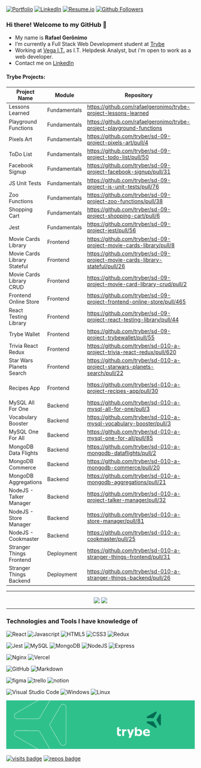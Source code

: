 [![Portfolio][portfolio-shield]][portfolio-url]
[![LinkedIn][linkedin-shield]][linkedin-url]
[![Resume.io][resume-shield]][resume-url]
[![Github Followers][github-follow-shield]][github-follow-url]

<!--My name is Rafael Gerônimo, from Brazil and I'm working on IT area since 2006. -->
### Hi there! Welcome to my GitHub 👋

- My name is **Rafael Gerônimo**
- I’m currently a Full Stack Web Development student at [Trybe](https://www.betrybe.com/)
- Working at [Vega I.T.](https://vegait.com/) as I.T. Helpdesk Analyst, but i'm open to work as a web developer.
- Contact me on [LinkedIn](https://www.linkedin.com/in/rafaelgeronimo/)
<!--
<p align="center"><img src="https://github-readme-streak-stats.herokuapp.com/?user=rafaelgeronimo&" alt="rafaelgeronimo" /></p>
-->
#### Trybe Projects:
|Project Name|Module|Repository|Technologies|
|---|---|---|---|
|Lessons Learned|Fundamentals|https://github.com/rafaelgeronimo/trybe-project-lessons-learned|HTML & CSS|
|Playground Functions|Fundamentals|https://github.com/rafaelgeronimo/trybe-project-playground-functions|JavaScript|
|Pixels Art|Fundamentals|https://github.com/tryber/sd-09-project-pixels-art/pull/4|HTML, CSS & JS|
|ToDo List|Fundamentals|https://github.com/tryber/sd-09-project-todo-list/pull/50|HTML, CSS & JS|
|Facebook Signup|Fundamentals|https://github.com/tryber/sd-09-project-facebook-signup/pull/31|HTML, CSS & JS|
|JS Unit Tests|Fundamentals|https://github.com/tryber/sd-09-project-js-unit-tests/pull/76|JavaScript & Unit Tests|
|Zoo Functions|Fundamentals|https://github.com/tryber/sd-09-project-zoo-functions/pull/38|JavaScript & HOF|
|Shopping Cart|Fundamentals|https://github.com/tryber/sd-09-project-shopping-cart/pull/6|HTML, CSS & JS|
|Jest|Fundamentals|https://github.com/tryber/sd-09-project-jest/pull/56|JEST|
|Movie Cards Library|Frontend|https://github.com/tryber/sd-09-project-movie-cards-library/pull/8|React|
|Movie Cards Library Stateful|Frontend|https://github.com/tryber/sd-09-project-movie-cards-library-stateful/pull/26|React|
|Movie Cards Library CRUD|Frontend|https://github.com/tryber/sd-09-project-movie-card-library-crud/pull/2|React|
|Frontend Online Store|Frontend|https://github.com/tryber/sd-09-project-frontend-online-store/pull/465|React|
|React Testing Library|Frontend|https://github.com/tryber/sd-09-project-react-testing-library/pull/44|React Testing Library|
|Trybe Wallet|Frontend|https://github.com/tryber/sd-09-project-trybewallet/pull/55|React & Redux|
|Trivia React Redux|Frontend|https://github.com/tryber/sd-010-a-project-trivia-react-redux/pull/620|React & Redux|
|Star Wars Planets Search|Frontend|https://github.com/tryber/sd-010-a-project-starwars-planets-search/pull/22|React & Context API + Hooks|
|Recipes App|Frontend|https://github.com/tryber/sd-010-a-project-recipes-app/pull/30|React & Context API + Hooks|
|MySQL All For One|Backend|https://github.com/tryber/sd-010-a-mysql-all-for-one/pull/3|MySQL|
|Vocabulary Booster|Backend|https://github.com/tryber/sd-010-a-mysql-vocabulary-booster/pull/3|MySQL|
|MySQL One For All|Backend|https://github.com/tryber/sd-010-a-mysql-one-for-all/pull/85|MySQL|
|MongoDB Data Flights|Backend|https://github.com/tryber/sd-010-a-mongodb-dataflights/pull/2|MongoDB|
|MongoDB Commerce|Backend|https://github.com/tryber/sd-010-a-mongodb-commerce/pull/20|MongoDB|
|MongoDB Aggregations|Backend|https://github.com/tryber/sd-010-a-mongodb-aggregations/pull/21|MongoDB|
|NodeJS - Talker Manager|Backend|https://github.com/tryber/sd-010-a-project-talker-manager/pull/32|NodeJS|
|NodeJS - Store Manager|Backend|https://github.com/tryber/sd-010-a-store-manager/pull/81|NodeJS|
|NodeJS - Cookmaster|Backend|https://github.com/tryber/sd-010-a-cookmaster/pull/25|NodeJS|
|Stranger Things Frontend|Deployment|https://github.com/tryber/sd-010-a-stranger-things-frontend/pull/31|Heroku|
|Stranger Things Backend|Deployment|https://github.com/tryber/sd-010-a-stranger-things-backend/pull/26|Heroku|

<hr>
<p align="center">
        <img align="center" src="https://github-readme-stats.vercel.app/api?username=rafaelgeronimo&count_private=true&show_icons=true&layout=compact&title_color=161b22&icon_color=00d9ff&text_color=161b22&bg_color=fff" />
        <!--<br /><br />
        <!--
        <a href="https://wakatime.com/@rafaelgeronimo">
                <img alig="center" src="https://github-readme-stats.vercel.app/api/wakatime?username=rafaelgeronimo" />
        </a>
        -->
        <!--
</p>
<p align="center">
        -->
        <img align="center" src="https://github-readme-stats.vercel.app/api/top-langs/?username=rafaelgeronimo&show_icons=true&layout=compact&title_color=161b22&icon_color=00d9ff&text_color=161b22&bg_color=fff" /><br />
</p>
<hr>

### Technologies and Tools I have knowledge of
![React][react-shield]
![Javascript][javascript-shield]
![HTML5][html-shield]
![CSS3][css-shield]
![Redux][redux-shield]

![Jest][jest-shield]
![MySQL][mysql-shield]
![MongoDB][mongodb-shield]
![NodeJS][nodejs-shield]
![Express][express-shield]

![Nginx][nginx-shield]
![Vercel][vercel-shield]

![GitHub][github-shield]
![Markdown][markdown-shield]

![figma][figma-shield]
![trello][trello-shield]
![notion][notion-shield]

![Visual Studio Code][vscode-shield]
![Windows][windows-shield]
![Linux][linux-shield]

<img src="https://github.com/rafaelgeronimo/rafaelgeronimo/blob/master/trybe_capa.png">

[![visits badge][visits-shield]][visits-url]
[![repos badge][repos-shield]][repos-url]

<!--
<hr>
Now Playing:<br>
<p align="center">
    <a href="https://open.spotify.com/user/rafaelgeronimo_" target="_blank" title="Click to visit my Spotify profile">
        <img align="center" src="https://github-play.vercel.app/api/spotify" />
    <a>
</p>
-->

<!-- MARKDOWN LINKS & IMAGES -->
[portfolio-shield]: https://img.shields.io/badge/Website-geronimo.dev-black?style=for-the-badge
[portfolio-url]: https://geronimo.dev

[linkedin-shield]: https://img.shields.io/badge/-LinkedIn-blue?logo=Linkedin&logoColor=white&style=for-the-badge
[linkedin-url]: https://linkedin.com/in/rafaelgeronimo

[resume-shield]: https://img.shields.io/badge/my-Resume-9cf?style=for-the-badge
[resume-url]: https://resume.io/r/2IaNIsucz

[github-follow-shield]: https://img.shields.io/github/followers/rafaelgeronimo?label=follow&style=for-the-badge&logo=Github
[github-follow-url]: https://github.com/rafaelgeronimo

[javascript-shield]: https://img.shields.io/badge/javascript-%23323330.svg?style=for-the-badge&logo=javascript&logoColor=%23F7DF1E
[html-shield]: https://img.shields.io/badge/html5-%23E34F26.svg?style=for-the-badge&logo=html5&logoColor=white
[css-shield]: https://img.shields.io/badge/css3-%231572B6.svg?style=for-the-badge&logo=css3&logoColor=white
[react-shield]: https://img.shields.io/badge/react-%2320232a.svg?style=for-the-badge&logo=react&logoColor=%2361DAFB
[markdown-shield]: https://img.shields.io/badge/markdown-%23000000.svg?style=for-the-badge&logo=markdown&logoColor=white
[redux-shield]: https://img.shields.io/badge/redux-%23593d88.svg?style=for-the-badge&logo=redux&logoColor=white
[mysql-shield]: https://img.shields.io/badge/mysql-%2300f.svg?style=for-the-badge&logo=mysql&logoColor=white
[mongodb-shield]: https://img.shields.io/badge/MongoDB-%234ea94b.svg?style=for-the-badge&logo=mongodb&logoColor=white
[nodejs-shield]: https://img.shields.io/badge/node.js-6DA55F?style=for-the-badge&logo=node.js&logoColor=white
[express-shield]: https://img.shields.io/badge/express.js-%23404d59.svg?style=for-the-badge&logo=express&logoColor=%2361DAFB
[jest-shield]: https://img.shields.io/badge/-jest-%23C21325?style=for-the-badge&logo=jest&logoColor=white
[nginx-shield]: https://img.shields.io/badge/nginx-%23009639.svg?style=for-the-badge&logo=nginx&logoColor=white
[github-shield]: https://img.shields.io/badge/github-%23121011.svg?style=for-the-badge&logo=github&logoColor=white
[vercel-shield]: https://img.shields.io/badge/vercel-%23000000.svg?style=for-the-badge&logo=vercel&logoColor=white
[vscode-shield]: https://img.shields.io/badge/VisualStudioCode-0078d7.svg?style=for-the-badge&logo=visual-studio-code&logoColor=white
[windows-shield]: https://img.shields.io/badge/Windows-0078D6?style=for-the-badge&logo=windows&logoColor=white
[linux-shield]: https://img.shields.io/badge/Linux-FCC624?style=for-the-badge&logo=linux&logoColor=black
[figma-shield]: https://img.shields.io/badge/figma-%23F24E1E.svg?style=for-the-badge&logo=figma&logoColor=white
[trello-shield]: https://img.shields.io/badge/Trello-%23026AA7.svg?style=for-the-badge&logo=Trello&logoColor=white
[notion-shield]: https://img.shields.io/badge/Notion-%23000000.svg?style=for-the-badge&logo=notion&logoColor=white



[visits-shield]: https://badges.pufler.dev/visits/rafaelgeronimo/rafaelgeronimo?logo=GitHub&label=Visits&color=blue&logoColor=white&style=for-the-badge
[visits-url]: https://github.com/rafaelgeronimo

[repos-shield]: https://badges.pufler.dev/repos/rafaelgeronimo?logo=GitHub&label=Public-Repos&color=orange&logoColor=white&style=for-the-badge
[repos-url]: https://badges.pufler.dev/repos/rafaelgeronimo
